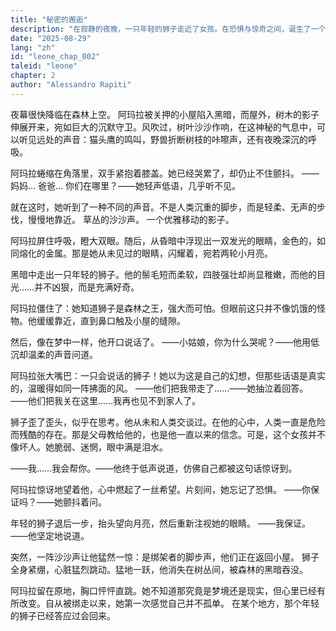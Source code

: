 ```yaml
---
title: "秘密的邂逅"
description: "在寂静的夜晚，一只年轻的狮子走近了女孩。在恐惧与惊奇之间，诞生了一个承诺：一个他还不知道如何实现的帮助承诺。"
date: "2025-08-29"
lang: "zh"
id: "leone_chap_002"
taleid: "leone"
chapter: 2
author: "Alessandro Rapiti"
---
```


夜幕很快降临在森林上空。
阿玛拉被关押的小屋陷入黑暗，而屋外，树木的影子伸展开来，宛如巨大的沉默守卫。风吹过，树叶沙沙作响，在这神秘的气息中，可以听见远处的声音：猫头鹰的鸣叫，野兽折断树枝的咔嚓声，还有夜晚深沉的呼吸。

阿玛拉蜷缩在角落里，双手紧抱着膝盖。她已经哭累了，却仍止不住颤抖。
——妈妈… 爸爸… 你们在哪里？——她轻声低语，几乎听不见。

就在这时，她听到了一种不同的声音。不是人类沉重的脚步，而是轻柔、无声的步伐，慢慢地靠近。
草丛的沙沙声。
一个优雅移动的影子。

阿玛拉屏住呼吸，瞪大双眼。随后，从昏暗中浮现出一双发光的眼睛，金色的，如同熔化的金属。那是她从未见过的眼睛，闪耀着，宛若两轮小月亮。

黑暗中走出一只年轻的狮子。他的鬃毛短而柔软，四肢强壮却尚显稚嫩，而他的目光……并不凶狠，而是充满好奇。

阿玛拉僵住了：她知道狮子是森林之王，强大而可怕。但眼前这只并不像饥饿的怪物。他缓缓靠近，直到鼻口触及小屋的缝隙。

然后，像在梦中一样，他开口说话了。
——小姑娘，你为什么哭呢？——他用低沉却温柔的声音问道。

阿玛拉张大嘴巴：一只会说话的狮子！她以为这是自己的幻想，但那些话语是真实的，温暖得如同一阵拂面的风。
——他们把我带走了……——她抽泣着回答。——他们把我关在这里……我再也见不到家人了。

狮子歪了歪头，似乎在思考。他从未和人类交谈过。在他的心中，人类一直是危险而残酷的存在。那是父母教给他的，也是他一直以来的信念。可是，这个女孩并不像坏人。她脆弱、迷惘，眼中满是泪水。

——我……我会帮你。——他终于低声说道，仿佛自己都被这句话惊讶到。

阿玛拉惊讶地望着他，心中燃起了一丝希望。片刻间，她忘记了恐惧。
——你保证吗？——她颤抖着问。

年轻的狮子退后一步，抬头望向月亮，然后重新注视她的眼睛。
——我保证。——他坚定地说道。

突然，一阵沙沙声让他猛然一惊：是绑架者的脚步声，他们正在返回小屋。
狮子全身紧绷，心脏猛烈跳动。猛地一跃，他消失在树丛间，被森林的黑暗吞没。

阿玛拉留在原地，胸口怦怦直跳。她不知道那究竟是梦境还是现实，但心里已经有所改变。自从被绑走以来，她第一次感觉自己并不孤单。
在某个地方，那个年轻的狮子已经答应过会回来。